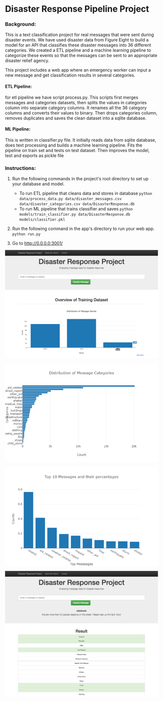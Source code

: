 # Disaster Response Pipeline Project

### Background:

This is a text classification project for real messages that were sent during disaster events. We have used disaster data from Figure Eight to build a model for an API that classifies these disaster messages into 36 different categories. We created a ETL pipeline and a machine learning pipeline to categorize these events so that the messages can be sent to an appropriate disaster relief agency.

This project includes a web app where an emergency worker can input a new message and get classification results in several categories.

#### ETL Pipeline:
for etl pipeline we have script process.py. This scripts first merges messages and categories datasets, then splits the values in categories column into separate category columns. It renames all the 36 category columns and converts their values to binary. Then drops categories column, removes duplicates and saves the clean dataset into a sqlite database.

#### ML Pipeline:
This is written in classifier.py file. It initially reads data from sqlite database, does text processing and builds a machine learning pipeline. Fits the pipeline on train set and tests on test dataset. Then improves the model, test and exports as pickle file

### Instructions:

1. Run the following commands in the project's root directory to set up your database and model.

    - To run ETL pipeline that cleans data and stores in database
        `python data/process_data.py data/disaster_messages.csv data/disaster_categories.csv data/DisasterResponse.db`
    - To run ML pipeline that trains classifier and saves
        `python models/train_classifier.py data/DisasterResponse.db models/classifier.pkl`

2. Run the following command in the app's directory to run your web app.
    `python run.py`

3. Go to http://0.0.0.0:3001/

<p align="center">
  <img src="images/intro.png" width="650" title="">
</p>
<p align="center">
  <img src="images/dist_msg_cat.png" width="650" title="">
</p>
<p align="center">
  <img src="images/top10_msg.png" width="650" title="">
</p>
<p align="center">
  <img src="images/classify.png" width="650" title="">
</p>

